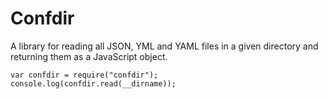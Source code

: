 # Confdir

A library for reading all JSON, YML and YAML files in a given directory and returning them as a JavaScript object.

    var confdir = require("confdir");
    console.log(confdir.read(__dirname));
